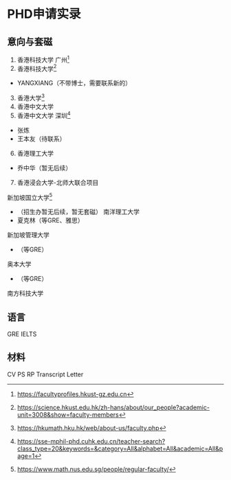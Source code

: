 # PHD申请实录


<!--more-->


## 意向与套磁

1. 香港科技大学 广州[^1]
2. 香港科技大学[^2]
- YANGXIANG（不带博士，需要联系新的）
3. 香港大学[^3]
4. 香港中文大学
5. 香港中文大学 深圳[^4]
- 张炼
- 王本友（待联系）
6. 香港理工大学
- 乔中华（暂无后续）
7. 香港浸会大学-北师大联合项目

新加坡国立大学[^5]
- （招生办暂无后续，暂无套磁）
南洋理工大学
- 夏克林（等GRE、雅思）

新加坡管理大学
- （等GRE）

奥本大学
- （等GRE）

南方科技大学

[^1]: https://facultyprofiles.hkust-gz.edu.cn
[^2]: https://science.hkust.edu.hk/zh-hans/about/our_people?academic-unit=3008&show=faculty-members
[^3]: https://hkumath.hku.hk/web/about-us/faculty.php
[^4]: https://sse-mphil-phd.cuhk.edu.cn/teacher-search?class_type=20&keywords=&category=All&alphabet=All&academic=All&page=1
[^5]: https://www.math.nus.edu.sg/people/regular-faculty/

## 语言

GRE
IELTS

## 材料

CV
PS
RP
Transcript
Letter
